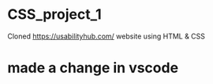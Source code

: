 # CSS_project_1
Cloned https://usabilityhub.com/ website using HTML & CSS

# made a change in vscode